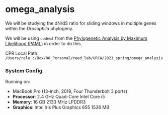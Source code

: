 # omega_analysis

We will be studying the dN/dS ratio for sliding windows in multiple genes within the _Drosophila_ phylogeny.

We will be using `codeml` from the [Phylogenetic Analysis by Maximum Likelihood (PAML)](http://abacus.gene.ucl.ac.uk/software/paml.html) in order to do this.

CPR Local Path: `/Users/rele.c/Box/00_Personal/reed_lab/URCA/2021_spring/omega_analysis`

### System Config
Running on:
- MacBook Pro (13-inch, 2019, Four Thunderbolt 3 ports)
- __Processor__: 2.4 GHz Quad-Core Intel Core i5
- __Memory__: 16 GB 2133 MHz LPDDR3
- __Graphics__: Intel Iris Plus Graphics 655 1536 MB
